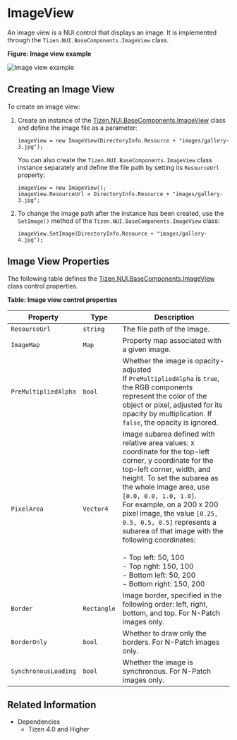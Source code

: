 # ImageView

An image view is a NUI control that displays an image. It is implemented through the `Tizen.NUI.BaseComponents.ImageView` class.

**Figure: Image view example**

![Image view example](media/ImageView.png)

<a name="usage"></a>
## Creating an Image View

To create an image view:

1.  Create an instance of the [Tizen.NUI.BaseComponents.ImageView](https://developer.tizen.org/dev-guide/csapi/api/Tizen.NUI.BaseComponents.ImageView.html) class and define the image file as a parameter:

    ```
    imageView = new ImageView(DirectoryInfo.Resource + "images/gallery-3.jpg");
    ```

    You can also create the `Tizen.NUI.BaseComponents.ImageView` class instance separately and define the file path by setting its `ResourceUrl` property:

    ```
    imageView = new ImageView();
    imageView.ResourceUrl = DirectoryInfo.Resource + "images/gallery-3.jpg";
    ```

2.  To change the image path after the instance has been created, use the `SetImage()` method of the `Tizen.NUI.BaseComponents.ImageView` class:

    ```
    imageView.SetImage(DirectoryInfo.Resource + "images/gallery-4.jpg");
    ```

<a name="properties"></a>
## Image View Properties

The following table defines the [Tizen.NUI.BaseComponents.ImageView](https://developer.tizen.org/dev-guide/csapi/api/Tizen.NUI.BaseComponents.ImageView.html) class control properties.

**Table: Image view control properties**

| Property             | Type        | Description                              |
|--------------------|-----------|----------------------------------------|
| `ResourceUrl`        | `string`    | The file path of the Image.        |
| `ImageMap`           | `Map`       | Property map associated with a given image. |
| `PreMultipliedAlpha` | `bool`      | Whether the image is opacity-adjusted<br>If `PreMultipliedAlpha` is `true`, the RGB  components represent the color of the object or pixel, adjusted for its opacity by multiplication. If `false`, the opacity is ignored.  |
| `PixelArea`          | `Vector4`   | Image subarea defined with relative area  values: x coordinate for the top-left corner, y coordinate for the top-left corner, width, and height. To set the subarea as the whole image area, use `[0.0, 0.0, 1.0, 1.0]`.<br>For example, on a 200 x 200 pixel image, the  value `[0.25, 0.5, 0.5, 0.5]` represents a subarea of   that image with the  following coordinates:<br><br>-   Top left: 50, 100<br>-   Top right: 150, 100<br>-   Bottom left: 50, 200<br>-   Bottom right: 150, 200        |
| `Border`             | `Rectangle` | Image border, specified  in the following order:  left, right, bottom, and  top. For N-Patch images only.         |
| `BorderOnly`         | `bool`      | Whether to draw only the borders. For N-Patch  images only.  |
| `SynchronousLoading` | `bool`      | Whether the image is synchronous. For N-Patch images only.     |


## Related Information
- Dependencies
  -   Tizen 4.0 and Higher
